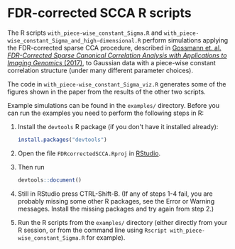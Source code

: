 # FDR-corrected SCCA R scripts

The R scripts `with_piece-wise_constant_Sigma.R` and `with_piece-wise_constant_Sigma_and_high-dimensional.R` perform simulations applying the FDR-corrected sparse CCA procedure, described in [Gossmann et. al. *FDR-Corrected Sparse Canonical Correlation Analysis with Applications to Imaging Genomics* (2017)](https://arxiv.org/abs/1705.04312), to Gaussian data with a piece-wise constant correlation structure (under many different parameter choices).

The code in `with_piece-wise_constant_Sigma_viz.R` generates some of the figures shown in the paper from the results of the other two scripts.

Example simulations can be found in the `examples/` directory. Before you can run the examples you need to perform the following steps in R:

1. Install the `devtools` R package (if you don't have it installed already):
    ```R
    install.packages("devtools")
    ```

2. Open the file `FDRcorrectedSCCA.Rproj` in [RStudio](https://www.rstudio.com/).

3. Then run
    ```R
    devtools::document()
    ```

4. Still in RStudio press CTRL-Shift-B. (If any of steps 1-4 fail, you are probably missing some other R packages, see the Error or Warning messages. Install the missing packages and try again from step 2.)

5. Run the R scripts from the `examples/` directory (either directly from your R session, or from the command line using `Rscript with_piece-wise_constant_Sigma.R` for example).
